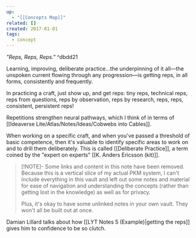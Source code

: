 ```yaml
---
up:
  - "[[Concepts Map]]"
related: []
created: 2017-01-01
tags:
  - concept
---
```


*"Reps, Reps, Reps."*   ^dbdd21

Learning, improving, deliberate practice…the underpinning of it all—the unspoken current flowing through any progression—is getting reps, in all forms, consistently and frequently.

In practicing a craft, just show up, and get reps: tiny reps, technical reps, reps from questions, reps by observation, reps by research, reps, reps, consistent, persistent reps! 

Repetitions strengthen neural pathways, which I think of in terms of [[Ideaverse Lite/Atlas/Notes/Ideas/Cobwebs into Cables]].

When working on a specific craft, and when you've passed a threshold of basic competence, then it's valuable to identify specific areas to work on and to drill them deliberately. This is called [[Deliberate Practice]], a term coined by the "expert on experts" [[K. Anders Ericsson (kit)]].

> [!NOTE]- Some links and content in this note have been removed.
> Because this is a vertical slice of my actual PKM system, I can't include everything in this vault and left out some notes and material for ease of navigation and understanding the concepts (rather than getting lost in the knowledge) as well as for privacy. 
>  
> Plus, it's okay to have some unlinked notes in your own vault. They won't all be built out at once.

Damian Lillard talks about how [[LYT Notes 5 (Example)|getting the reps]] gives him to confidence to be so clutch.

